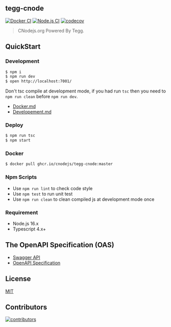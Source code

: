 ## tegg-cnode

[![Docker CI](https://github.com/cnodejs/tegg-cnode/actions/workflows/docker.yml/badge.svg)](https://github.com/cnodejs/tegg-cnode/actions/workflows/docker.yml)
[![Node.js CI](https://github.com/cnodejs/tegg-cnode/actions/workflows/nodejs.yml/badge.svg)](https://github.com/cnodejs/tegg-cnode/actions/workflows/nodejs.yml)
[![codecov](https://codecov.io/gh/cnodejs/tegg-cnode/branch/master/graph/badge.svg)](https://codecov.io/gh/cnodejs/tegg-cnode)

> CNodejs.org Powered By Tegg.


## QuickStart

### Development

```bash
$ npm i
$ npm run dev
$ open http://localhost:7001/
```

Don't tsc compile at development mode, if you had run `tsc` then you need to `npm run clean` before `npm run dev`.

- [Docker.md](docs/Docker.md)
- [Developement.md](docs/Developement.md)

### Deploy

```bash
$ npm run tsc
$ npm start
```

### Docker

```bash
$ docker pull ghcr.io/cnodejs/tegg-cnode:master
```

### Npm Scripts

- Use `npm run lint` to check code style
- Use `npm test` to run unit test
- Use `npm run clean` to clean compiled js at development mode once

### Requirement

- Node.js 16.x
- Typescript 4.x+


## The OpenAPI Specification (OAS)

- [Swagger API](https://beta.cnodejs.org/api)
- [OpenAPI Specification](https://github.com/OAI/OpenAPI-Specification)


## License

[MIT](LICENSE)


## Contributors

[![contributors](https://ergatejs.implements.io/badges/contributors/cnodejs/tegg-cnode.svg)](https://github.com/cnodejs/tegg-cnode/graphs/contributors)
